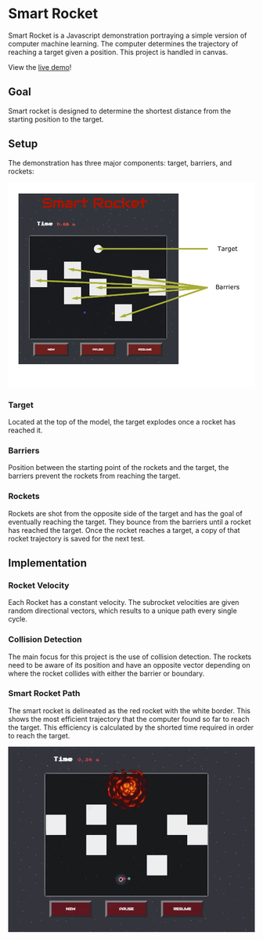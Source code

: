 # Smart Rocket
Smart Rocket is a Javascript demonstration portraying a simple version of computer machine learning. The computer determines the trajectory of reaching a target given a position. This project is handled in canvas.

View the [live demo](http://lifazul.com/smart_rocket/)!

## Goal
Smart rocket is designed to determine the shortest distance from the starting position to the target.


## Setup
The demonstration has three major components: target, barriers, and rockets:

![Setup](https://github.com/tonmoyl/smart_rocket/blob/master/images/readme/barriers_target.png)

### Target
Located at the top of the model, the target explodes once a rocket has reached it.

### Barriers
Position between the starting point of the rockets and the target, the barriers prevent the rockets from reaching the target.

### Rockets
Rockets are shot from the opposite side of the target and has the goal of eventually reaching the target. They bounce from the barriers until a rocket has reached the target. Once the rocket reaches a target, a copy of that rocket trajectory is saved for the next test.

## Implementation

### Rocket Velocity
Each Rocket has a constant velocity. The subrocket velocities are given random directional vectors, which results to a unique path every single cycle.

### Collision Detection
The main focus for this project is the use of collision detection. The rockets need to be aware of its position and have an opposite vector depending on where the rocket collides with either the barrier or boundary.

### Smart Rocket Path
The smart rocket is delineated as the red rocket with the white border. This shows the most efficient trajectory that the computer found so far to reach the target. This efficiency is calculated by the shorted time required in order to reach the target.

![Setup](https://github.com/tonmoyl/smart_rocket/blob/master/images/readme/smartrocket.gif)
